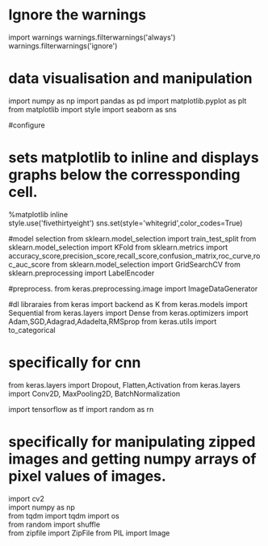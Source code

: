 # Ignore  the warnings
import warnings
warnings.filterwarnings('always')
warnings.filterwarnings('ignore')

# data visualisation and manipulation
import numpy as np
import pandas as pd
import matplotlib.pyplot as plt
from matplotlib import style
import seaborn as sns
 
#configure
# sets matplotlib to inline and displays graphs below the corressponding cell.
%matplotlib inline  
style.use('fivethirtyeight')
sns.set(style='whitegrid',color_codes=True)

#model selection
from sklearn.model_selection import train_test_split
from sklearn.model_selection import KFold
from sklearn.metrics import accuracy_score,precision_score,recall_score,confusion_matrix,roc_curve,roc_auc_score
from sklearn.model_selection import GridSearchCV
from sklearn.preprocessing import LabelEncoder

#preprocess.
from keras.preprocessing.image import ImageDataGenerator

#dl libraraies
from keras import backend as K
from keras.models import Sequential
from keras.layers import Dense
from keras.optimizers import Adam,SGD,Adagrad,Adadelta,RMSprop
from keras.utils import to_categorical

# specifically for cnn
from keras.layers import Dropout, Flatten,Activation
from keras.layers import Conv2D, MaxPooling2D, BatchNormalization
 
import tensorflow as tf
import random as rn

# specifically for manipulating zipped images and getting numpy arrays of pixel values of images.
import cv2                  
import numpy as np  
from tqdm import tqdm
import os                   
from random import shuffle  
from zipfile import ZipFile
from PIL import Image





